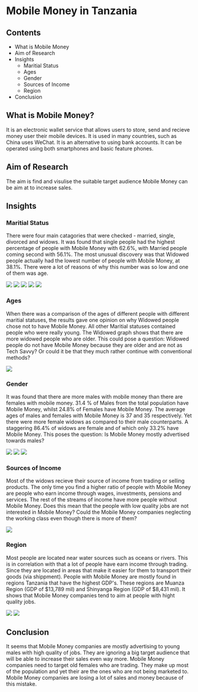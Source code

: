 # Mobile Money in Tanzania

## Contents

- What is Mobile Money
- Aim of Research
- Insights
  - Maritial Status
  - Ages
  - Gender
  - Sources of Income
  - Region
- Conclusion

## What is Mobile Money?

It is an electronic wallet service that allows users to store, send and recieve money user their mobile devices. It is used in many countries, such as China uses WeChat. It is an alternative to using bank accounts. It can be operated using both smartphones and basic feature phones.

## Aim of Research

The aim is find and visulise the suitable target audience Mobile Money can be aim at to increase sales.

## Insights

### Maritial Status

There were four main catagories that were checked - married, single, divorced and widows. It was found that single people had the highest percentage of people with Mobile Money with 62.6%, with Married people coming second with 56.1%. The most unusual discovery was that Widowed people actually had the lowest number of people with Mobile Money, at 38.1%. There were a lot of reasons of why this number was so low and one of them was age.

![](graphs/relationships.png)
![](graphs/single.png) ![](graphs/divorce.png) ![](graphs/widow.png) ![](graphs/married.png)

### Ages


When there was a comparison of the ages of different people with different maritial statuses, the results gave one opinion on why Widowed people chose not to have Mobile Money. All other Maritial statuses contained people who were really young. The Widowed graph shows that there are more widowed people who are older. This could pose a question: Widowed people do not have Mobile Money because they are older and are not as Tech Savvy? Or could it be that they much rather continue with conventional methods?

![](graphs/all_ages_vs_widow_ages.png)

### Gender

It was found that there are more males with mobile money than there are females with mobile money. 31.4 % of Males from the total population have Mobile Money, whilst 24.8% of Females have Mobile Money. The average ages of males and females with Mobile Money is 37 and 35 respectively. Yet there were more female widows as compared to their male counterparts. A staggering 86.4% of widows are female and of which only 33.2% have Mobile Money. This poses the question: Is Mobile Money mostly advertised towards males?

![](graphs/gender_of_widows.png) ![](graphs/gender_of_divorced.png) ![](graphs/gender_of_married.png)

### Sources of Income

Most of the widows recieve their source of income from trading or selling products. The only time you find a higher ratio of people with Mobile Money are people who earn income through wages, investments, pensions and services. The rest of the streams of income have more people without Mobile Money. Does this mean that the people with low quality jobs are not interested in Mobile Money? Could the Mobile Money companies neglecting the working class even though there is more of them?

![](graphs/widow_sources_of_income.png)

### Region

Most people are located near water sources such as oceans or rivers. This is in correlation with that a lot of people have earn income through trading. Since they are located in areas that make it easier for them to transport their goods (via shippment). People with Mobile Money are mostly found in regions Tanzania that have the highest GDP's. These regions are Muanza Region (GDP of $13,789 mil) and Shinyanga Region (GDP of $8,431 mil). It shows that Mobile Money companies tend to aim at people with hight quality jobs.

![](graphs/map_tanz_without_mm.png) ![](graphs/map_tanz_with_mm.png)

## Conclusion

It seems that Mobile Money companies are mostly advertising to young males with high quality of jobs. They are ignoring a big target audience that will be able to increase their sales even way more. Mobile Money companies need to target old females who are trading. They make up most of the population and yet their are the ones who are not being marketed to. Mobile Money companies are losing a lot of sales and money because of this mistake.
